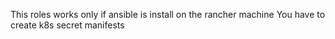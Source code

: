 This roles works only if ansible is install on the rancher machine
You have to create k8s secret manifests